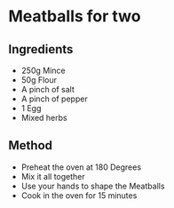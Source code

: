 # Meatballs for two
## Ingredients
* 250g Mince
* 50g Flour
* A pinch of salt
* A pinch of pepper
* 1 Egg
* Mixed herbs

## Method
* Preheat the oven at 180 Degrees
* Mix it all together
* Use your hands to shape the Meatballs
* Cook in the oven for 15 minutes
